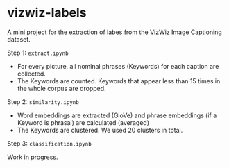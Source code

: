 # vizwiz-labels
A mini project for the extraction of labes from the VizWiz Image Captioning dataset.

Step 1: `extract.ipynb`
    
- For every picture, all nominal phrases (Keywords) for each caption are collected.
- The Keywords are counted. Keywords that appear less than 15 times in the whole corpus are dropped.

Step 2: `similarity.ipynb`

- Word embeddings are extracted (GloVe) and phrase embeddings (if a Keyword is phrasal) are calculated (averaged)
- The Keywords are clustered. We used 20 clusters in total.


Step 3: `classification.ipynb`

Work in progress.
